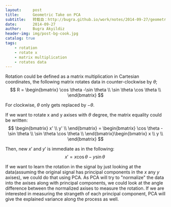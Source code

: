 ```yaml
---
layout:     post
title:      Geometric Take on PCA
subtitle:   转载自：http://bugra.github.io/work/notes/2014-09-27/geometric-take-on-pca/
date:       2014-09-27
author:     Bugra Akyildiz
header-img: img/post-bg-cook.jpg
catalog: true
tags:
    - rotation
    - rotate x
    - matrix multiplication
    - rotates data
---
```


Rotation could be defined as a matrix multiplication in Cartesian coordinates, the following matrix rotates data in counter-clockwise by $\theta$;
$$ R = \begin{bmatrix}
\cos \theta -\sin \theta \\
\sin \theta \cos \theta \\
\end{bmatrix}
$$

For clockwise, $\theta$ only gets replaced by $-\theta$.

If we want to rotate x and y axises with $\theta$ degree, the matrix equality could be written:
$$ 
\begin{bmatrix}
x' \\
y' \\
\end{bmatrix} = \begin{bmatrix}
\cos \theta -\sin \theta \\
\sin \theta \cos \theta \\
\end{bmatrix}\begin{bmatrix}
x \\
y \\
\end{bmatrix}
$$

Then, new $x'$ and $y'$ is immediate as in the following:
$$
x' = x \cos \theta - y \sin \theta\
$$

If we want to learn the rotation in the signal by just looking at the data(assuming the original signal has principal components in the $x$ any $y$ axises), we could do that using PCA. As PCA will try to "normalize" the data into the axises along with principal components, we could look at the angle difference between the normalized axises to measure the rotation. If we are interested in measuring the strangeth of each principal component, PCA will give the explained variance along the process as well.
